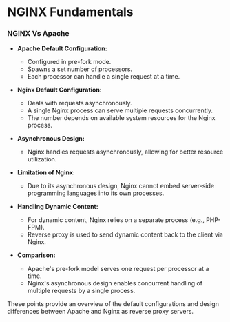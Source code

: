 # NGINX Fundamentals

### NGINX Vs Apache

- **Apache Default Configuration:**

  - Configured in pre-fork mode.
  - Spawns a set number of processors.
  - Each processor can handle a single request at a time.

- **Nginx Default Configuration:**

  - Deals with requests asynchronously.
  - A single Nginx process can serve multiple requests concurrently.
  - The number depends on available system resources for the Nginx process.

- **Asynchronous Design:**

  - Nginx handles requests asynchronously, allowing for better resource utilization.

- **Limitation of Nginx:**

  - Due to its asynchronous design, Nginx cannot embed server-side programming languages into its own processes.

- **Handling Dynamic Content:**

  - For dynamic content, Nginx relies on a separate process (e.g., PHP-FPM).
  - Reverse proxy is used to send dynamic content back to the client via Nginx.

- **Comparison:**
  - Apache's pre-fork model serves one request per processor at a time.
  - Nginx's asynchronous design enables concurrent handling of multiple requests by a single process.

These points provide an overview of the default configurations and design differences between Apache and Nginx as reverse proxy servers.
